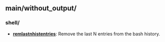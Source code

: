 
## main/without_output/

### shell/

* [**remlastnhistentries**](shell/remlastnhistentries): Remove the last N entries from the bash history.
